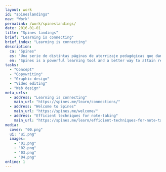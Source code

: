 ```yaml
---
layout: work
id: "spineslandings"
nav: "Work"
permalink: /work/spineslandings/
date: 2016-01-01
title: "Spines landings"
brief: "Learning is connecting"
brief_index: "Learning is connecting"
description:
  ca: "Spines"
  es: "Una serie de distintas páginas de aterrizaje pedagógicas que dan la bienvenida y explican la filosofía de Spines, los motivos para usar la aplicación y ofrecen algunas técnicas de aprendizaje que puedes poner en práctica de inmediato."
  en: "Spines is a powerful learning tool and a better way to attain real knowledge. Flexible enough to use in any kind of learning endeavour, Spines helps the students to perform and the teachers to instruct.<br><br>Spines combines nicely with college and university courses and nurtures the organization, teamwork and personal development that is often required for learning. Find out how Spines can help your institution."
tasks:
  - "Concept"
  - "Copywriting"
  - "Graphic design"
  - "Video editing"
  - "Web design"
meta_urls:
  - address: "Learning is connecting"
    main_url: "https://spines.me/learn/connections/"
  - address: "Welcome to Spines"
    main_url: "https://spines.me/welcome/"
  - address: "Efficient techniques for note-taking"
    main_url: "https://spines.me/learn/efficient-techniques-for-note-taking/"
media:
  cover: "00.png"
  ui: "ui.png"
  images:
    - "01.png"
    - "02.png"
    - "03.png"
    - "04.png"
online: 1
---
```

